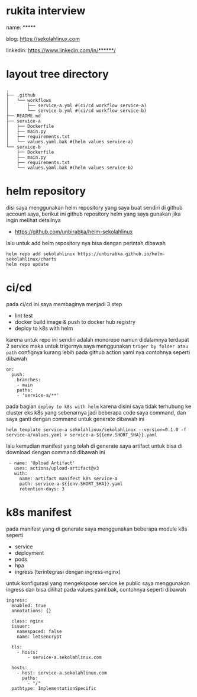 # rukita interview

name: *****

blog: https://sekolahlinux.com

linkedin: https://www.linkedin.com/in/******/
#
# layout tree directory

```
.
├── .github
│   └── workflows
│       ├── service-a.yml #(ci/cd workflow service-a)
│       └── service-b.yml #(ci/cd workflow service-b)
├── README.md
├── service-a
│   ├── Dockerfile
│   ├── main.py
│   ├── requirements.txt
│   └── values.yaml.bak #(helm values service-a)
└── service-b
    ├── Dockerfile
    ├── main.py
    ├── requirements.txt
    └── values.yaml.bak #(helm values service-b)
```
#
# helm repository
disi saya menggunakan helm repository yang saya buat sendiri di github account saya, berikut ini github repository helm yang saya gunakan jika ingin melihat detailnya

- https://github.com/unbirabka/helm-sekolahlinux

lalu untuk add helm repository nya bisa dengan perintah dibawah
```
helm repo add sekolahlinux https://unbirabka.github.io/helm-sekolahlinux/charts
helm repo update
```

#
# ci/cd

pada ci/cd ini saya membaginya menjadi 3 step

- lint test
- docker build image & push to docker hub registry
- deploy to k8s with helm

karena untuk repo ini sendiri adalah monorepo namun didalamnya terdapat 2 service maka untuk trigernya saya menggunakan `triger by folder atau path` confignya kurang lebih pada github action yaml nya contohnya seperti dibawah

```
on:
  push:
    branches:
    - main
    paths:
    - 'service-a/**'
```

pada bagian `deploy to k8s with helm` karena disini saya tidak terhubung ke cluster eks k8s yang sebenarnya jadi beberapa code saya command, dan saya ganti dengan command untuk generate dibawah ini

```
helm template service-a sekolahlinux/sekolahlinux --version=0.1.0 -f service-a/values.yaml > service-a-${{env.SHORT_SHA}}.yaml
```

lalu kemudian manifest yang telah di generate saya artifact untuk bisa di download dengan command dibawah ini

```
 - name: 'Upload Artifact'
   uses: actions/upload-artifact@v3
   with:
     name: artifact manifest k8s service-a
     path: service-a-${{env.SHORT_SHA}}.yaml
     retention-days: 3
```
#
# k8s manifest

pada manifest yang di generate saya menggunakan beberapa module k8s seperti

- service
- deployment
- pods
- hpa
- ingress (terintegrasi dengan ingress-nginx)

untuk konfigurasi yang mengekspose service ke public saya menggunakan ingress dan bisa dilihat pada values.yaml.bak, contohnya seperti dibawah

```
ingress: 
  enabled: true
  annotations: {}
  
  class: nginx
  issuer:
    namespaced: false 
    name: letsencrypt

  tls:
    - hosts:
        - service-a.sekolahlinux.com
    
  hosts:
    - host: service-a.sekolahlinux.com
      paths:
        - "/" 
  pathtype: ImplementationSpecific

```
